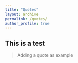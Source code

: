 ```yaml
---
title: "Quotes"
layout: archive
permalink: /quotes/
author_profile: true
---
```


## This is a test

> Adding a quote as example